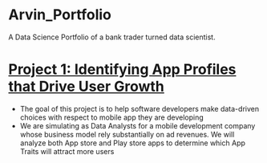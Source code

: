 # Arvin_Portfolio
A Data Science Portfolio of a bank trader turned data scientist.

# [Project 1: Identifying App Profiles that Drive User Growth](https://github.com/edmundarvin1/app_profiles)
- The goal of this project is to help software developers make data-driven choices with respect to mobile app they are developing
- We are simulating as Data Analysts for a mobile development company whose business model rely substantially on ad revenues. We will analyze both App store and Play store apps to determine which App Traits will attract more users
